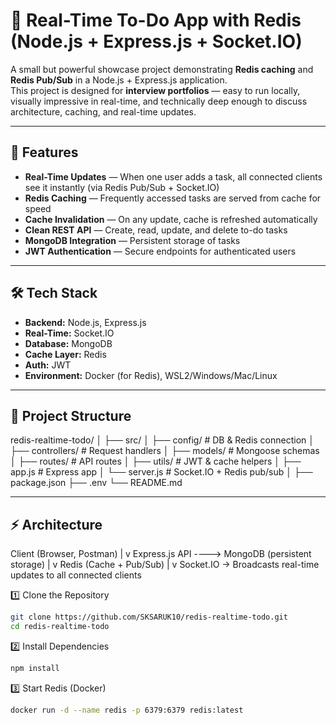 # 📝 Real-Time To-Do App with Redis (Node.js + Express.js + Socket.IO)

A small but powerful showcase project demonstrating **Redis caching** and **Redis Pub/Sub** in a Node.js + Express.js application.  
This project is designed for **interview portfolios** — easy to run locally, visually impressive in real-time, and technically deep enough to discuss architecture, caching, and real-time updates.

---

## 🚀 Features
- **Real-Time Updates** — When one user adds a task, all connected clients see it instantly (via Redis Pub/Sub + Socket.IO)
- **Redis Caching** — Frequently accessed tasks are served from cache for speed
- **Cache Invalidation** — On any update, cache is refreshed automatically
- **Clean REST API** — Create, read, update, and delete to-do tasks
- **MongoDB Integration** — Persistent storage of tasks
- **JWT Authentication** — Secure endpoints for authenticated users

---

## 🛠️ Tech Stack
- **Backend:** Node.js, Express.js
- **Real-Time:** Socket.IO
- **Database:** MongoDB
- **Cache Layer:** Redis
- **Auth:** JWT
- **Environment:** Docker (for Redis), WSL2/Windows/Mac/Linux

---

## 📂 Project Structure

redis-realtime-todo/
│
├── src/
│ ├── config/ # DB & Redis connection
│ ├── controllers/ # Request handlers
│ ├── models/ # Mongoose schemas
│ ├── routes/ # API routes
│ ├── utils/ # JWT & cache helpers
│ ├── app.js # Express app
│ └── server.js # Socket.IO + Redis pub/sub
│
├── package.json
├── .env
└── README.md


---

## ⚡ Architecture

Client (Browser, Postman)
        |
        v
Express.js API ----> MongoDB (persistent storage)
        |
        v
Redis (Cache + Pub/Sub)
        |
        v
Socket.IO -> Broadcasts real-time updates to all connected clients

1️⃣ Clone the Repository

```bash
git clone https://github.com/SKSARUK10/redis-realtime-todo.git
cd redis-realtime-todo
```

2️⃣ Install Dependencies
```bash
npm install
```
3️⃣ Start Redis (Docker)
```bash
docker run -d --name redis -p 6379:6379 redis:latest
```
